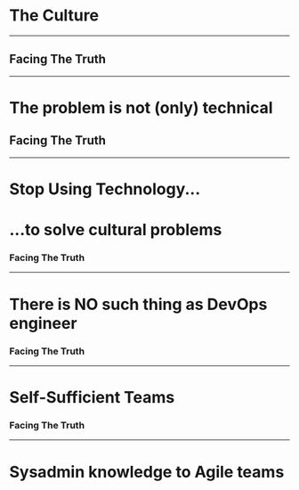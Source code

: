 <!-- .slide: data-background="img/culture.jpeg" -->
# The Culture

---


<!-- .slide: data-background="../img/background/truth.jpg" -->
## Facing The Truth

---

# The problem is not (only) technical


<!-- .slide: data-background="../img/background/truth.jpg" -->
## Facing The Truth

---

# Stop Using Technology...
# ...to solve cultural problems<!-- .element: class="fragment" -->


<!-- .slide: data-background="../img/background/truth.jpg" -->
### Facing The Truth

---

# There is NO such thing as DevOps engineer


<!-- .slide: data-background="../img/background/silos.jpeg" -->
### Facing The Truth

---

# Self-Sufficient Teams


<!-- .slide: data-background="../img/background/silos.jpeg" -->
### Facing The Truth

---

# Sysadmin knowledge to Agile teams